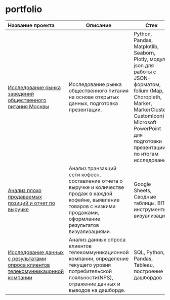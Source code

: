 # portfolio

| Название проекта                                          | Описание                                                                                   | Стек               |
|:-------------------                                       |---------------------                                                                       | -------------------|
| [Исследование рынка заведений общественного питания Москвы](https://github.com/AlexandraBaburchenkova/portfolio/tree/main/01_Opening%20of%20a%20coffee%20shop) | Исследование рынка общественного питания на основе открытых данных, подготовка презентации.| Python, Pandas, Matplotlib, Seaborn, Plotly, модуль json для работы с JSON-форматом, folium (Map, Choropleth, Marker, MarkerCluster, CustomIcon), Microsoft PowerPoint для подготовки презентации по итогам исследования |
| [Анализ плохо продаваемых позиций и отчет по выручке](https://github.com/AlexandraBaburchenkova/portfolio/tree/main/Project2_GoogleSheets)                                                        |Анализ транзакций сети кофеен, составление отчета о выручке и количестве продаж в каждой кофейне, выявление товаров с низкими продажами, оформление результатов визуализациями.             |Google Sheets, Сводные таблицы, ВПР, инструменты визуализации.|
| [Исследование данных с результатами опроса клиентов телекомунникацонной компании](https://github.com/AlexandraBaburchenkova/portfolio/tree/main/Project3_Telecom_opros) | Анализ данных опроса клиентов телекоммуникационной компании, определение текущего уровня потребительской лояльности(NPS), отражение данных и выводов на дашборде.                |SQL, Python, Pandas, Tableau, построение дашбордов     |
